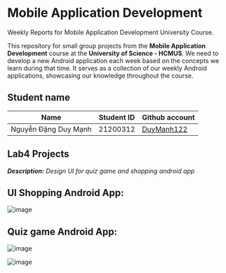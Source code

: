 # Mobile Application Development
Weekly Reports for Mobile Application Development University Course.

This repository for small group projects from the **Mobile Application Development** course at the **University of Science - HCMUS**. We need to develop a new Android application each week based on the concepts we learn during that time. It serves as a collection of our weekly Android applications, showcasing our knowledge throughout the course.

## Student name

| Name |Student ID         | Github account                        |
|------|-------------------|---------------------------------------|
| Nguyễn Đặng Duy Mạnh    |   21200312   | [DuyManh122](https://github.com/DuyManh122) |


## Lab4 Projects
***Description:** Design UI for quiz game and shopping android app*

## UI Shopping Android App:

![image](https://github.com/user-attachments/assets/c4d15968-4b6a-48a4-ab0f-a25216d121f4)

## Quiz game Android App:

![image](https://github.com/user-attachments/assets/a4b728d3-7c69-4619-b7c2-9c23e737be56)

![image](https://github.com/user-attachments/assets/052b7723-2333-4225-a369-eb62e93fc9d9)
